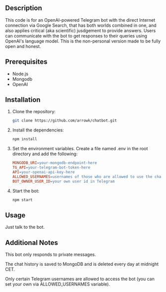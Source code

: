 ## Description

This code is for an OpenAI-powered Telegram bot with the direct Internet connection via Google Search, that has both worlds combined in one, and also applies critical (aka scientific) jusdgement to provide answers. Users can communicate with the bot to get responses to their queries using OpenAI's language model. This is the non-personal version made to be fully open and honest.

## Prerequisites

- Node.js
- Mongodb
- OpenAI

## Installation

1. Clone the repository:

   ```sh
   git clone https://github.com/arrowk/chatbot.git

2. Install the dependencies:

   ```sh
   npm install

3. Set the environment variables. Create a file named .env in the root directory and add the following:

    ```makefile
    MONGODB_URI=your-mongodb-endpoint-here
    TG_API=your-telegram-bot-token-here
    API=your-openai-api-key-here
    ALLOWED_USERNAMES=usernames of those who are allowed to use the chatbot
    BOT_OWNER_USER_ID=your own user id in Telegram

4. Start the bot:

   ```sh
   npm start
   
## Usage

Just talk to the bot.

## Additional Notes

This bot only responds to private messages.

The chat history is saved to MongoDB and is deleted every day at midnight CET.

Only certain Telegram usernames are allowed to access the bot (you can set your own via ALLOWED_USERNAMES variable).
